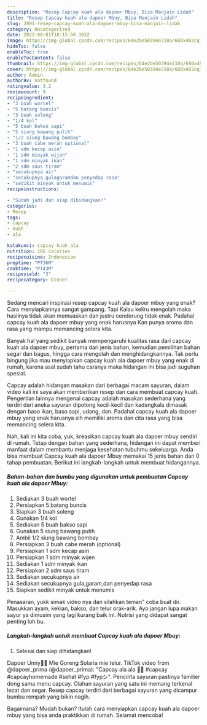 ```yaml
---
description: "Resep Capcay kuah ala dapoer Mbuy, Bisa Manjain Lidah"
title: "Resep Capcay kuah ala dapoer Mbuy, Bisa Manjain Lidah"
slug: 2891-resep-capcay-kuah-ala-dapoer-mbuy-bisa-manjain-lidah
category: Uncategorized
date: 2022-08-01T18:15:50.302Z
image: https://img-global.cpcdn.com/recipes/64e2be50394e210a/680x482cq70/capcay-kuah-ala-dapoer-mbuy-foto-resep-utama.jpg
hideToc: false
enableToc: true
enableTocContent: false
thumbnail: https://img-global.cpcdn.com/recipes/64e2be50394e210a/680x482cq70/capcay-kuah-ala-dapoer-mbuy-foto-resep-utama.jpg
cover: https://img-global.cpcdn.com/recipes/64e2be50394e210a/680x482cq70/capcay-kuah-ala-dapoer-mbuy-foto-resep-utama.jpg
author: Admin
authorAv: notfound
ratingvalue: 3.2
reviewcount: 9
recipeingredient:
- "3 buah wortel"
- "5 batang buncis"
- "3 buah soleng"
- "1/4 kol"
- "5 buah bakso sapi"
- "5 siung bawang putih"
- "1/2 siung bawang bombay"
- "3 buah cabe merah optional"
- "1 sdm kecap asin"
- "1 sdm minyak wijen"
- "1 sdm minyak ikan"
- "2 sdm saus tiram"
- "secukupnya air"
- "secukupnya gulagaramdan penyedap rasa"
- "sedikit minyak untuk menumis"
recipeinstructions:

- "Sudah jadi dan siap dihidangkan!"
categories:
- Resep
tags:
- capcay
- kuah
- ala

katakunci: capcay kuah ala 
nutrition: 166 calories
recipecuisine: Indonesian
preptime: "PT36M"
cooktime: "PT43M"
recipeyield: "3"
recipecategory: Dinner

---
```



Sedang mencari inspirasi resep capcay kuah ala dapoer mbuy yang enak? Cara menyiapkannya sangat gampang. Tapi Kalau keliru mengolah maka hasilnya tidak akan memuaskan dan justru cenderung tidak enak. Padahal capcay kuah ala dapoer mbuy yang enak harusnya Kan punya aroma dan rasa yang mampu memancing selera kita.


Banyak hal yang sedikit banyak mempengaruhi kualitas rasa dari capcay kuah ala dapoer mbuy, pertama dari jenis bahan, kemudian pemilihan bahan segar dan bagus, hingga cara mengolah dan menghidangkannya. Tak perlu bingung jika mau menyiapkan capcay kuah ala dapoer mbuy yang enak di rumah, karena asal sudah tahu caranya maka hidangan ini bisa jadi suguhan spesial.

Capcay adalah hidangan masakan dari berbagai macam sayuran, dalam video kali ini saya akan memberikan resep dan cara membuat capcay kuah. Pengertian lainnya mengenai capcay adalah masakan sederhana yang terdiri dari aneka sayuran dipotong kecil-kecil dan kadangkala dimasak dengan baso ikan, baso sapi, udang, dan. Padahal capcay kuah ala dapoer mbuy yang enak harusnya sih memiliki aroma dan cita rasa yang bisa memancing selera kita.


Nah, kali ini kita coba, yuk, kreasikan capcay kuah ala dapoer mbuy sendiri di rumah. Tetap dengan bahan yang sederhana, hidangan ini dapat memberi manfaat dalam membantu menjaga kesehatan tubuhmu sekeluarga. Anda bisa membuat Capcay kuah ala dapoer Mbuy memakai 15 jenis bahan dan 0 tahap pembuatan. Berikut ini langkah-langkah untuk membuat hidangannya.

<!--inarticleads1-->

##### Bahan-bahan dan bumbu yang digunakan untuk pembuatan Capcay kuah ala dapoer Mbuy:

1. Sediakan 3 buah wortel
1. Persiapkan 5 batang buncis
1. Siapkan 3 buah soleng
1. Gunakan 1/4 kol
1. Sediakan 5 buah bakso sapi
1. Gunakan 5 siung bawang putih
1. Ambil 1/2 siung bawang bombay
1. Persiapkan 3 buah cabe merah (optional)
1. Persiapkan 1 sdm kecap asin
1. Persiapkan 1 sdm minyak wijen
1. Sediakan 1 sdm minyak ikan
1. Persiapkan 2 sdm saus tiram
1. Sediakan secukupnya air
1. Sediakan secukupnya gula,garam,dan penyedap rasa
1. Siapkan sedikit minyak untuk menumis


Penasaran, yukk simak video nya dan silahkan teman&#34; coba buat dir. Masukkan ayam, kekian, bakso, dan telur orak-arik. Ayo jangan lupa makan sayur ya dimusim yang lagi kurang baik ini. Nutrisi yang didapat sangat penting loh bu. 

<!--inarticleads2-->

##### Langkah-langkah untuk membuat Capcay kuah ala dapoer Mbuy:


1. Selesai dan siap dihidangkan!

Dapoer Unny👩‍🍳 Mie Goreng Solaria mie telur. TikTok video from @dapoer_prima (@dapoer_prima): &#34;Capcay ala ala 🥰🥰 #capcay #capcayhomemade #sehat #fyp #fypシ&#34;. Pencinta sayuran pastinya familier dong sama menu capcay. Olahan sayuran yang satu ini memang terkenal lezat dan segar. Resep capcay terdiri dari berbagai sayuran yang dicampur bumbu rempah yang bikin nagih. 

Bagaimana? Mudah bukan? Itulah cara menyiapkan capcay kuah ala dapoer mbuy yang bisa anda praktikkan di rumah. Selamat mencoba!
